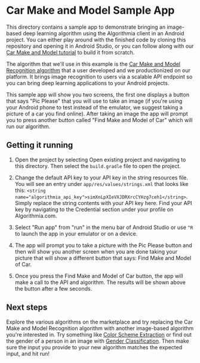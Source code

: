 # Car Make and Model Sample App

This directory contains a sample app to demonstrate bringing an image-based deep learning algorithm using the Algorithmia client in an Android project. You can either play around with the finished code by cloning this repository and opening it in Android Studio, or you can follow along with our [Car Make and Model tutorial](https://algorithmia.com/developers/tutorials/sample-apps/android-car-dl-app/) to build it from scratch.

The algorithm that we'll use in this example is the [Car Make and Model Recognition algorithm](https://algorithmia.com/algorithms/LgoBE/CarMakeandModelRecognition) that a user developed and we productionized on our platform. It brings image recognition to users via a scalable API endpoint so you can bring deep learning applications to your Android projects.

This sample app will show you two screens, the first one displays a button that says "Pic Please" that you will use to take an image (if you're using your Android phone to test instead of the emulator, we suggest taking a picture of a car you find online). After taking an image the app will prompt you to press another button called "Find Make and Model of Car" which will run our algorithm.

## Getting it running

1. Open the project by selecting Open existing project and navigating to this directory. Then select the `build.gradle` file to open the project.

2. Change the default API key to your API key in the string resources file. You will see an entry under `app/res/values/strings.xml` that looks like this: `<string name="algorithmia_api_key">simXnLpXIeVXJDRXrcCYHzg7ceh1</string>`. Simply replace the string contents with your API key here. Find your API key by navigating to the Credential section under your profile on Algorithmia.com.

3. Select "Run app" from "run" in the menu bar of Android Studio or use `^R` to launch the app in your emulator or on a device.

4. The app will prompt you to take a picture with the Pic Please button and then will show you another screen when you are done taking your picture that will show a different button that says: Find Make and Model of Car. 

5. Once you press the Find Make and Model of Car button, the app will make a call to the API and algorithm. The results will be shown above the button after a few seconds.


## Next steps

Explore the various algorithms on the marketplace and try replacing the Car Make and Model Recognition algorithm with another image-based algorithm you're interested in. Try something like [Color Scheme Extraction](https://algorithmia.com/algorithms/vagrant/ColorSchemeExtraction) or find out the gender of a person in an image with [Gender Classification](https://algorithmia.com/algorithms/deeplearning/GenderClassification). Then make sure the input you provide to your new algorithm matches the expected input, and hit run! 
